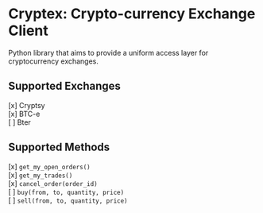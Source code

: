 Cryptex: Crypto-currency Exchange Client
========================================

Python library that aims to provide a uniform access layer for cryptocurrency exchanges. 

Supported Exchanges
-------------------

[x] Cryptsy  
[x] BTC-e  
[ ] Bter  

Supported Methods
-----------------

[x] `get_my_open_orders()`  
[x] `get_my_trades()`  
[x] `cancel_order(order_id)`  
[ ] `buy(from, to, quantity, price)`  
[ ] `sell(from, to, quantity, price)`  
